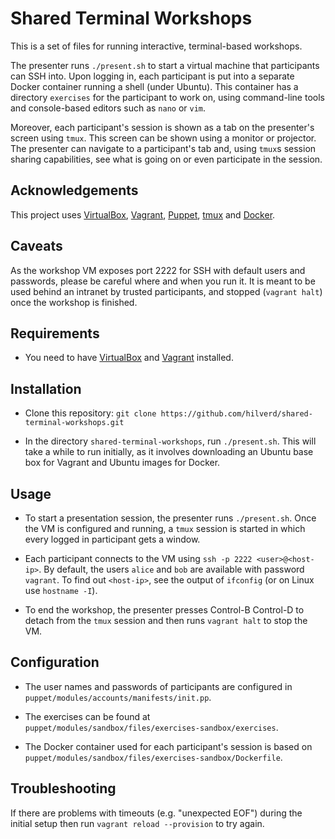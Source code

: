 # Shared Terminal Workshops

This is a set of files for running interactive, terminal-based workshops.

The presenter runs `./present.sh` to start a virtual machine that participants can SSH into. Upon
logging in, each participant is put into a separate Docker container running a shell (under
Ubuntu). This container has a directory `exercises` for the participant to work on, using
command-line tools and console-based editors such as `nano` or `vim`.

Moreover, each participant's session is shown as a tab on the presenter's screen using `tmux`. This
screen can be shown using a monitor or projector. The presenter can navigate to a participant's tab
and, using `tmux`s session sharing capabilities, see what is going on or even participate in the
session.

## Acknowledgements

This project uses [VirtualBox](https://www.virtualbox.org/), [Vagrant](https://www.vagrantup.com/),
[Puppet](http://puppetlabs.com/), [tmux](http://tmux.sourceforge.net/) and
[Docker](https://www.docker.com/).

## Caveats

As the workshop VM exposes port 2222 for SSH with default users and passwords, please be careful
where and when you run it. It is meant to be used behind an intranet by trusted participants, and
stopped (`vagrant halt`) once the workshop is finished.

## Requirements

* You need to have [VirtualBox](https://www.virtualbox.org/) and
  [Vagrant](https://www.vagrantup.com/) installed.

## Installation

* Clone this repository: `git clone https://github.com/hilverd/shared-terminal-workshops.git`

* In the directory `shared-terminal-workshops`, run `./present.sh`. This will take a while to run
  initially, as it involves downloading an Ubuntu base box for Vagrant and Ubuntu images for Docker.

## Usage

* To start a presentation session, the presenter runs `./present.sh`. Once the VM is configured and
  running, a `tmux` session is started in which every logged in participant gets a window.

* Each participant connects to the VM using `ssh -p 2222 <user>@<host-ip>`. By default, the users
  `alice` and `bob` are available with password `vagrant`. To find out `<host-ip>`, see the output
  of `ifconfig` (or on Linux use `hostname -I`).

* To end the workshop, the presenter presses Control-B Control-D to detach from the `tmux` session
  and then runs `vagrant halt` to stop the VM.

## Configuration

* The user names and passwords of participants are configured in
  `puppet/modules/accounts/manifests/init.pp`.

* The exercises can be found at `puppet/modules/sandbox/files/exercises-sandbox/exercises`.

* The Docker container used for each participant's session is based on
  `puppet/modules/sandbox/files/exercises-sandbox/Dockerfile`.

## Troubleshooting

If there are problems with timeouts (e.g. "unexpected EOF") during the initial setup then run
`vagrant reload --provision` to try again.
